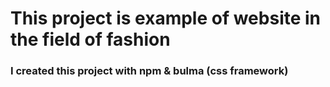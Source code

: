 # This project is example of website in the field of fashion
### I created this project with npm & bulma (css framework) 
